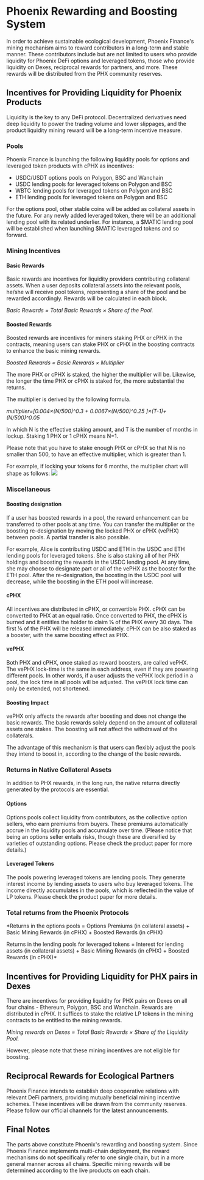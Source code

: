 # Phoenix Rewarding and Boosting System

In order to achieve sustainable ecological development, Phoenix Finance's mining mechanism aims to reward contributors in a long-term and stable manner. These contributors include but are not limited to users who provide liquidity for Phoenix DeFi options and leveraged tokens, those who provide liquidity on Dexes, reciprocal rewards for partners, and more. These rewards will be distributed from the PHX community reserves. 
## Incentives for Providing Liquidity for Phoenix Products
Liquidity is the key to any DeFi protocol. Decentralized derivatives need deep liquidity to power the trading volume and lower slippages, and the product liquidity mining reward will be a long-term incentive measure. 
### Pools
Phoenix Finance is launching the following liquidity pools for options and leveraged token products with cPHX as incentives:

 - USDC/USDT options pools on Polygon, BSC and Wanchain 
 - USDC lending pools for leveraged tokens on Polygon and BSC 
 - WBTC lending pools for leveraged tokens on Polygon and BSC  
 - ETH lending pools for leveraged tokens on Polygon and BSC

For the options pool, other stable coins will be added as collateral assets in the future. For any newly added leveraged token, there will be an additional lending pool with its related underlier. For instance, a $MATIC lending pool will be established when launching $MATIC leveraged tokens and so forward.
### Mining Incentives
#### Basic Rewards
Basic rewards are incentives for liquidity providers contributing collateral assets.
When a user deposits collateral assets into the relevant pools, he/she will receive pool tokens, representing a share of the pool and be rewarded accordingly. Rewards will be calculated in each block.

*Basic Rewards = Total Basic Rewards × Share of the Pool.* 

#### Boosted Rewards
Boosted rewards are incentives for miners staking PHX or cPHX in the contracts, meaning users can stake PHX or cPHX in the boosting contracts to enhance the basic mining rewards. 

*Boosted Rewards = Basic Rewards × Multiplier*

The more PHX or cPHX is staked, the higher the multiplier will be. Likewise, the longer the time PHX or cPHX is staked for, the more substantial the returns. 

The multiplier is derived by the following formula.

*multiplier=[0.004×(N/500)^0.3 + 0.0067×(N/500)^0.25 ]×(T-1)+(N/500)^0.05*

In which N is the effective staking amount, and T is the number of months in lockup. Staking 1 PHX or 1 cPHX means N=1.

Please note that you have to stake enough PHX or cPHX so that N is no smaller than 500, to have an effective multiplier, which is greater than 1.

For example, if locking your tokens for 6 months, the multiplier chart will shape as follows:
![](https://z3.ax1x.com/2021/08/08/flay1U.png)
### Miscellaneous
#### Boosting designation
If a user has boosted rewards in a pool, the reward enhancement can be transferred to other pools at any time. You can transfer the multiplier or the boosting re-designation by moving the locked PHX or cPHX (vePHX) between pools. A partial transfer is also possible. 

For example, Alice is contributing USDC and ETH in the USDC and ETH lending pools for leveraged tokens. She is also staking all of her PHX holdings and boosting the rewards in the USDC lending pool. At any time, she may choose to designate part or all of the vePHX as the booster for the ETH pool. After the re-designation, the boosting in the USDC pool will decrease, while the boosting in the ETH pool will increase. 
#### cPHX
All incentives are distributed in cPHX, or convertible PHX. cPHX can be converted to PHX at an equal ratio. Once converted to PHX, the cPHX is burned and it entitles the holder to claim ⅙ of the PHX every 30 days. The first ⅙ of the PHX will be released immediately. cPHX can be also staked as a booster, with the same boosting effect as PHX.

#### vePHX
Both PHX and cPHX, once staked as reward boosters, are called vePHX. The vePHX lock-time is the same in each address, even if they are powering different pools. In other words, if a user adjusts the vePHX lock period in a pool, the lock time in all pools will be adjusted. The vePHX lock time can only be extended, not shortened.

#### Boosting Impact
vePHX only affects the rewards after boosting and does not change the basic rewards. The basic rewards solely depend on the amount of collateral assets one stakes. The boosting will not affect the withdrawal of the collaterals. 

The advantage of this mechanism is that users can flexibly adjust the pools they intend to boost in, according to the change of the basic rewards. 

### Returns in Native Collateral Assets
In addition to PHX rewards, in the long run, the native returns directly generated by the protocols are essential.
#### Options
Options pools collect liquidity from contributors, as the collective option sellers, who earn premiums from buyers. These premiums automatically accrue in the liquidity pools and accumulate over time. (Please notice that being an options seller entails risks, though these are diversified by varieties of outstanding options. Please check the product paper for more details.)

#### Leveraged Tokens
The pools powering leveraged tokens are lending pools. They generate interest income by lending assets to users who buy leveraged tokens. The income directly accumulates in the pools, which is reflected in the value of LP tokens. Please check the product paper for more details.

### Total returns from the Phoenix Protocols
*Returns in the options pools = Options Premiums (in collateral assets) + Basic Mining Rewards (in cPHX) + Boosted Rewards (in cPHX)

Returns in the lending pools for leveraged tokens = Interest for lending assets (in collateral assets) + Basic Mining Rewards (in cPHX) + Boosted Rewards (in cPHX)*

## Incentives for Providing Liquidity for PHX pairs in Dexes

There are incentives for providing liquidity for PHX pairs on Dexes on all four chains - Ethereum, Polygon, BSC and Wanchain. Rewards are distributed in cPHX. It suffices to stake the relative LP tokens in the mining contracts to be entitled to the mining rewards.

*Mining rewards on Dexes = Total Basic Rewards × Share of the Liquidity Pool.* 

However, please note that these mining incentives are not eligible for boosting.
 
## Reciprocal Rewards for Ecological Partners

Phoenix Finance intends to establish deep cooperative relations with relevant DeFi partners, providing mutually beneficial mining incentive schemes. These incentives will be drawn from the community reserves. Please follow our official channels for the latest announcements.
## Final Notes

The parts above constitute Phoenix's rewarding and boosting system. Since Phoenix Finance implements multi-chain deployment, the reward mechanisms do not specifically refer to one single chain, but in a more general manner across all chains. Specific mining rewards will be determined according to the live products on each chain.




